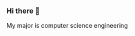 ### Hi there 👋

My major is computer science engineering
<!--
**parkikbum/parkikbum** is a ✨ _special_ ✨ repository because its `README.md` (this file) appears on your GitHub profile.

[![Solved.ac
프로필](http://mazassumnida.wtf/api/v2/generate_badge?boj={handle})](https://solved.ac/{handle})
